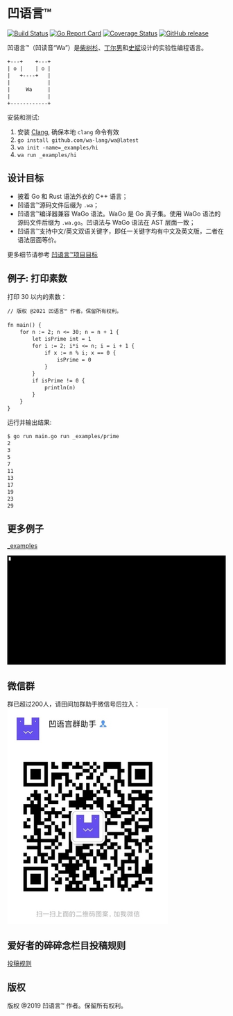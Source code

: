 # 凹语言™

[![Build Status](https://github.com/wa-lang/wa/actions/workflows/wa.yml/badge.svg)](https://github.com/wa-lang/wa/actions/workflows/wa.yml)
[![Go Report Card](https://goreportcard.com/badge/github.com/wa-lang/wa)](https://goreportcard.com/report/github.com/wa-lang/wa)
[![Coverage Status](https://coveralls.io/repos/github/wa-lang/wa/badge.svg)](https://coveralls.io/github/wa-lang/wa)
[![GitHub release](https://img.shields.io/github/v/tag/wa-lang/wa.svg?label=release)](https://github.com/wa-lang/wa/releases)

凹语言™（凹读音“Wa”）是[柴树杉](https://github.com/chai2010)、[丁尔男](https://github.com/3dgen)和[史斌](https://github.com/benshi001)设计的实验性编程语言。

```
+---+    +---+
| o |    | o |
|   +----+   |
|            |
|     Wa     |
|            |
+------------+
```

安装和测试:

1. 安装 [Clang](https://clang.llvm.org), 确保本地 `clang` 命令有效
2. `go install github.com/wa-lang/wa@latest`
3. `wa init -name=_examples/hi`
4. `wa run _examples/hi`

## 设计目标

- 披着 Go 和 Rust 语法外衣的 C++ 语言；
- 凹语言™源码文件后缀为 `.wa`；
- 凹语言™编译器兼容 WaGo 语法。WaGo 是 Go 真子集。使用 WaGo 语法的源码文件后缀为 `.wa.go`。凹语法与 WaGo 语法在 AST 层面一致；
- 凹语言™支持中文/英文双语关键字，即任一关键字均有中文及英文版，二者在语法层面等价。

更多细节请参考 [凹语言™项目目标](goals.md)

## 例子: 打印素数

打印 30 以内的素数：

```
// 版权 @2021 凹语言™ 作者。保留所有权利。

fn main() {
	for n := 2; n <= 30; n = n + 1 {
		let isPrime int = 1
		for i := 2; i*i <= n; i = i + 1 {
			if x := n % i; x == 0 {
				isPrime = 0
			}
		}
		if isPrime != 0 {
			println(n)
		}
	}
}
```

运行并输出结果:

```
$ go run main.go run _examples/prime
2
3
5
7
11
13
17
19
23
29
```

## 更多例子

[_examples](_examples)

![](wa-run-demo.gif)

## 微信群

群已超过200人，请田间加群助手微信号后拉入：
![微信群二维码](static/images/wechatgroup.jpg)

## 爱好者的碎碎念栏目投稿规则
[投稿规则](smalltalk/submission_rules.md)

## 版权

版权 @2019 凹语言™ 作者。保留所有权利。
